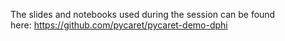 <p>The slides and notebooks used during the session can be found here:&nbsp;<a href="https://github.com/pycaret/pycaret-demo-dphi" target="_blank">https://github.com/pycaret/pycaret-demo-dphi</a></p>